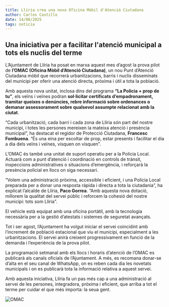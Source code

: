 ```yaml
---
title: Llíria crea una nova Oficina Mòbil d'Atenció Ciutadana
author: Carlos Castillo 
date: 14/08/2025
tags: noticia
---
```


## Una iniciativa per a facilitar l'atenció municipal a tots els nuclis del terme

L’Ajuntament de Llíria ha posat en marxa aquest mes d’agost la prova pilot de **l’OMAC (Oficina Mòbil d’Atenció Ciutadana)**, un nou Punt d’Atenció Ciutadana mòbil que recorrerà urbanitzacions, barris i nuclis disseminats del municipi per oferir una atenció directa, pròxima i útil a tota la població.

Amb aquesta nova unitat, inclosa dins del programa **“La Policia + prop de tu”**, els veïns i veïnes podran **sol·licitar certificats d’empadronament, tramitar queixes o denúncies, rebre informació sobre ordenances o demanar assessorament sobre qualsevol assumpte relacionat amb la ciutat**.

“Cada urbanització, cada barri i cada zona de Llíria són part del nostre municipi, i totes les persones mereixen la mateixa atenció i presència municipal”, ha destacat el regidor de Protecció Ciutadana, **Francesc Fombuena**. “És una eina per escoltar de prop, estar presents i facilitar el dia a dia dels veïns i veïnes, visquen on visquen”.

L’OMAC és també una unitat de suport operatiu per a la Policia Local. Actuarà com a punt d’atenció i coordinació en controls de trànsit, inspeccions administratives o situacions d’emergència, i reforçarà la presència policial en llocs on siga necessari.

“Volem una administració pròxima, accessible i eficient, i una Policia Local preparada per a donar una resposta ràpida i directa a tota la ciutadania”, ha explicat l’alcalde de Llíria, **Paco Gorrea**. “Amb aquesta nova dotació, millorem la qualitat del servei públic i reforcem la cohesió del nostre municipi: tots som Llíria”.

El vehicle està equipat amb una oficina portàtil, amb la tecnologia necessària per a la gestió d’atestats i sistemes de seguretat avançats.

Tot i ser agost, l’Ajuntament ha volgut iniciar el servei coincidint amb l’increment de població estacional que viu el municipi, especialment a les urbanitzacions. El servei anirà creixent progressivament en funció de la demanda i l’experiència de la prova pilot.

La programació setmanal amb els llocs i horaris d’atenció de l’OMAC es publicarà als canals oficials de l’Ajuntament. A més, es recomana donar-se d’alta en el seu canal de WhatsApp, on es reben cada dia les novetats municipals i on es publicarà tota la informació relativa a aquest servei.

Amb aquesta iniciativa, Llíria fa un pas més cap a una administració al servei de les persones, integradora, pròxima i eficient, que arriba a tot el terme per cuidar el que més importa: la seua gent.

![ OMAC ](/assets/continguts/recursos/20250814-OMAC.jpg "OMAC")